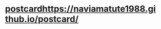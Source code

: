 # [postcard](https://naviamatute1988.github.io/postcard/)https://naviamatute1988.github.io/postcard/
